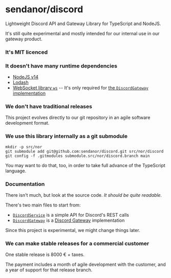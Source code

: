 # sendanor/discord

Lightweight Discord API and Gateway Library for TypeScript and NodeJS.

It's still quite experimental and mostly intended for our internal use in our gateway product.

### It's MIT licenced

### It doesn't have many runtime dependencies

 * [NodeJS v14](https://nodejs.org)
 * [Lodash](https://lodash.com)
 * [WebSocket library `ws`](https://github.com/websockets/ws) -- It's only required for [the `DiscordGateway` implementation](https://github.com/sendanor/discord/blob/main/src/DiscordGateway.ts)

### We don't have traditional releases

This project evolves directly to our git repository in an agile software development format.

### We use this library internally as a git submodule

```
mkdir -p src/nor
git submodule add git@github.com:sendanor/discord.git src/nor/discord
git config -f .gitmodules submodule.src/nor/discord.branch main
```

You may want to do that, too, in order to take full advance of the TypeScript language.

### Documentation

There isn't much, but look at the source code. *It should be quite readable.*

There's two main files to start from:

 * [`DiscordService`](https://github.com/sendanor/discord/blob/main/src/DiscordService.ts) is a simple API for Discord's REST calls
 * [`DiscordGateway`](https://github.com/sendanor/discord/blob/main/src/DiscordGateway.ts) is a [Discord Gateway](https://discord.com/developers/docs/topics/gateway) implementation

Since this project is experimental, we might change things later.

### We can make stable releases for a commercial customer

One stable release is 8000 € + taxes.

The payment includes a month of agile development with the customer, and a year of
support for that release branch.
